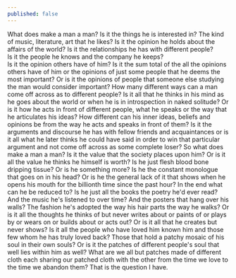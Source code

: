 ```yaml
---
published: false
---
```

What does make a man a man? Is it the things he is interested in? The kind of music, literature, art that he likes? Is it the opinion he holds about the affairs of the world? Is it the relationships he has with different people?  
Is it the people he knows and the company he keeps?  
Is it the opinion others have of him?
Is it the sum total of the all the opinions others have of him or the opinions of just some people that he deems the most important? Or is it the opinions of people that someone else studying the man would consider important?
How many different ways can a man come off across as to different people?
Is it all that he thinks in his mind as he goes about the world or when he is in introspection in naked solitude?
Or is it how he acts in front of different people, what he speaks or the way that he articulates his ideas? 
How different can his inner ideas, beliefs and opinions be from the way he acts and speaks in front of them?
Is it the arguments and discourse he has with fellow friends and acquaintances or is it all what he later thinks he could have said in order to win that particular argument and not come off across as some complete loser?
So what does make a man a man?
Is it the value that the society places upon him?
Or is it all the value he thinks he himself is worth?
Is he just flesh blood bone dripping tissue?
Or is he something more?
Is he the constant monologue that goes on in his head? 
Or is he the general lack of it that shows when he opens his mouth for the billionth time since the past hour?
In the end what can he be reduced to?
Is he just all the books the poetry he'd ever read?
And the music he's listened to over time?
And the posters that hang over his walls?
The fashion he's adopted the way his hair parts the way he walks?
Or is it all the thoughts he thinks of but never writes about or paints of or plays by or wears on or builds about or acts out?
Or is it all that he creates but never shows?
Is it all the people who have loved him known him and those few whom he has truly loved back?
Those that hold a patchy mosaic of his soul in their own souls?
Or is it the patches of different people's soul that well lies within him as well?
What are we all but patches made of different cloth each sharing our patched cloth with the other from the time we love to the time we abandon them?
That is the question I have.
